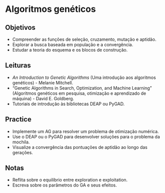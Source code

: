 # Algoritmos genéticos

## Objetivos
- Compreender as funções de seleção, cruzamento, mutação e aptidão.
- Explorar a busca baseada em população e a convergência.
- Estudar a teoria do esquema e os blocos de construção.

## Leituras
- *An Introduction to Genetic Algorithms* (Uma introdução aos algoritmos genéticos) - Melanie Mitchell.
- “Genetic Algorithms in Search, Optimization, and Machine Learning” (Algoritmos genéticos em pesquisa, otimização e aprendizado de máquina) - David E. Goldberg.
- Tutoriais de introdução às bibliotecas DEAP ou PyGAD.

## Practice
- Implemente um AG para resolver um problema de otimização numérica.
- Use o DEAP ou o PyGAD para desenvolver soluções para o problema da mochila.
- Visualize a convergência das pontuações de aptidão ao longo das gerações.

## Notas
- Reflita sobre o equilíbrio entre exploration e exploitation.
- Escreva sobre os parâmetros do GA e seus efeitos.
